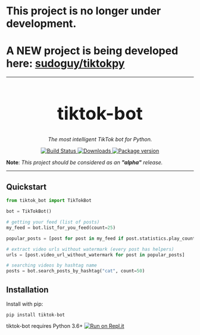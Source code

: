 # This project is no longer under development.
# A NEW project is being developed here: [sudoguy/tiktokpy](https://github.com/sudoguy/tiktokpy/)

---

<h1 align="center" style="font-size: 3rem;">
tiktok-bot
</h1>
<p align="center">
 <em>The most intelligent TikTok bot for Python.</em></p>

<p align="center">
<a href="https://travis-ci.org/sudoguy/tiktok_bot">
    <img src="https://travis-ci.org/sudoguy/tiktok_bot.svg?branch=master" alt="Build Status">
</a>
<a href="https://pepy.tech/project/tiktok-bot">
    <img src="https://pepy.tech/badge/tiktok-bot" alt="Downloads">
</a>
<a href="https://pypi.org/project/tiktok-bot/">
    <img src="https://badge.fury.io/py/tiktok-bot.svg" alt="Package version">
</a>
</p>


**Note**: *This project should be considered as an **"alpha"** release.*

---

## Quickstart

```python
from tiktok_bot import TikTokBot

bot = TikTokBot()

# getting your feed (list of posts)
my_feed = bot.list_for_you_feed(count=25)

popular_posts = [post for post in my_feed if post.statistics.play_count > 1_000_000]

# extract video urls without watermark (every post has helpers)
urls = [post.video_url_without_watermark for post in popular_posts]

# searching videos by hashtag name
posts = bot.search_posts_by_hashtag("cat", count=50)
```

## Installation

Install with pip:

```shell
pip install tiktok-bot
```

tiktok-bot requires Python 3.6+
[![Run on Repl.it](https://repl.it/badge/github/sudoguy/tiktok_bot)](https://repl.it/github/sudoguy/tiktok_bot)